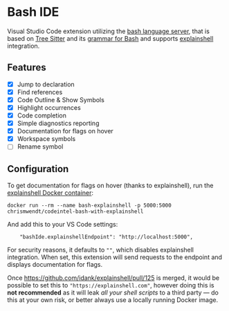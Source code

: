 # Bash IDE

Visual Studio Code extension utilizing the [bash language server](bash-lsp), that is based on [Tree Sitter][tree-sitter] and its [grammar for Bash][tree-sitter-bash] and supports [explainshell][explainshell] integration.

## Features

- [x] Jump to declaration
- [x] Find references
- [x] Code Outline & Show Symbols
- [x] Highlight occurrences
- [x] Code completion
- [x] Simple diagnostics reporting
- [x] Documentation for flags on hover
- [x] Workspace symbols
- [ ] Rename symbol

## Configuration

To get documentation for flags on hover (thanks to explainshell), run the [explainshell Docker container][codeintel-bash-with-explainshell]:

```
docker run --rm --name bash-explainshell -p 5000:5000 chrismwendt/codeintel-bash-with-explainshell
```

And add this to your VS Code settings:

```
    "bashIde.explainshellEndpoint": "http://localhost:5000",
```

For security reasons, it defaults to `""`, which disables explainshell integration. When set, this extension will send requests to the endpoint and displays documentation for flags.

Once https://github.com/idank/explainshell/pull/125 is merged, it would be possible to set this to `"https://explainshell.com"`, however doing this is **not recommended** as it will leak *all your shell scripts* to a third party — do this at your own risk, or better always use a locally running Docker image.

[bash-lsp]: https://github.com/mads-hartmann/bash-language-server/tree/master/server
[tree-sitter]: https://github.com/tree-sitter/tree-sitter
[tree-sitter-bash]: https://github.com/tree-sitter/tree-sitter-bash
[explainshell]: https://explainshell.com/
[codeintel-bash-with-explainshell]: https://hub.docker.com/r/chrismwendt/codeintel-bash-with-explainshell/
